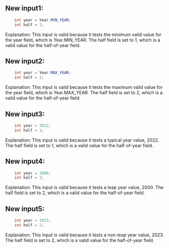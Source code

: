 ## New input1:
```java
    int year = Year.MIN_YEAR;
    int half = 1;
```
Explanation: This input is valid because it tests the minimum valid value for the year field, which is Year.MIN_YEAR. The half field is set to 1, which is a valid value for the half-of-year field.

## New input2:
```java
    int year = Year.MAX_YEAR;
    int half = 2;
```
Explanation: This input is valid because it tests the maximum valid value for the year field, which is Year.MAX_YEAR. The half field is set to 2, which is a valid value for the half-of-year field.

## New input3:
```java
    int year = 2022;
    int half = 1;
```
Explanation: This input is valid because it tests a typical year value, 2022. The half field is set to 1, which is a valid value for the half-of-year field.

## New input4:
```java
    int year = 2000;
    int half = 2;
```
Explanation: This input is valid because it tests a leap year value, 2000. The half field is set to 2, which is a valid value for the half-of-year field.

## New input5:
```java
    int year = 2023;
    int half = 2;
```
Explanation: This input is valid because it tests a non-leap year value, 2023. The half field is set to 2, which is a valid value for the half-of-year field.
